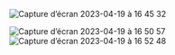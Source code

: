 ![Capture d’écran 2023-04-19 à 16 45 32](https://user-images.githubusercontent.com/115930271/233115374-9860fd69-28e1-403e-9270-5c6fd26f24c8.png)

![Capture d’écran 2023-04-19 à 16 50 57](https://user-images.githubusercontent.com/115930271/233115039-bd71cb78-910f-4965-98f3-cdb7fe8a0d02.png)
![Capture d’écran 2023-04-19 à 16 52 48](https://user-images.githubusercontent.com/115930271/233115052-0bff9411-ee50-4431-b131-4ad99f70803e.png)
